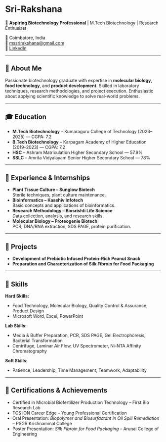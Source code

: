 # Sri-Rakshana
🎯 **Aspiring Biotechnology Professional** | M.Tech Biotechnology | Research Enthusiast  

📍 Coimbatore, India  
📧 [mssrirakshana@gmail.com](mailto:mssrirakshana@gmail.com)  
🔗 [LinkedIn](https://www.linkedin.com/in/sri-rakshana-m-s-610563221)  

---

## 🧬 About Me
Passionate biotechnology graduate with expertise in **molecular biology**, **food technology**, and **product development**. Skilled in laboratory techniques, research methodologies, and project execution. Enthusiastic about applying scientific knowledge to solve real-world problems.

---

## 🎓 Education

- **M.Tech Biotechnology** – Kumaraguru College of Technology (2023–2025) — CGPA: 7.2  
- **B.Tech Biotechnology** – Karpagam Academy of Higher Education (2019–2023) — CGPA: 7.2  
- **HSC** – Ashram Matriculation Higher Secondary School — 57.9%  
- **SSLC** – Amrita Vidyalayam Senior Higher Secondary School — 78%

---

## 💼 Experience & Internships

- **Plant Tissue Culture – Sunglow Biotech**  
  Sterile techniques, plant culture maintenance.  
- **Bioinformatics – Kaashiv Infotech**  
  Basic concepts and applications of bioinformatics.  
- **Research Methodology – Biosrishti Life Science**  
  Data collection, analysis, and research skills.  
- **Molecular Biology – Proteogenie Biotech**  
  PCR, DNA/RNA extraction, SDS PAGE, protein purification.

---

## 🧪 Projects

- **Development of Prebiotic Infused Protein-Rich Peanut Snack**  
- **Preparation and Characterization of Silk Fibroin for Food Packaging**

---

## 🔬 Skills

**Hard Skills:**  
- Food Technology, Molecular Biology, Quality Control & Assurance, Product Design  
- Microsoft Word, Excel, PowerPoint  

**Lab Skills:**  
- Media & Buffer Preparation, PCR, SDS PAGE, Gel Electrophoresis, Bacterial Transformation  
- Centrifuge, Laminar Air Flow, UV Spectrometer, Ni-NTA Affinity Chromatography

**Soft Skills:**  
- Patience, Leadership, Time Management, Teamwork, Adaptability  

---

## 🏅 Certifications & Achievements

- Certified in Microbial Biofertilizer Production Technology – First Bio Research Lab  
- TCS iON Career Edge – Young Professional Certification  
- Oral Presentation: *Biopolymer and Biosurfactant in Oil Spill Remediation* – PSGR Krishnammal College  
- Poster Presentation: *Silk Fibroin for Food Packaging* – Arunai College of Engineering  
